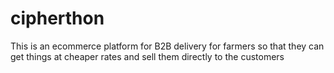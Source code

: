 # cipherthon
This is an ecommerce platform for B2B delivery for farmers so that they can get things at cheaper rates and sell them directly to the customers
